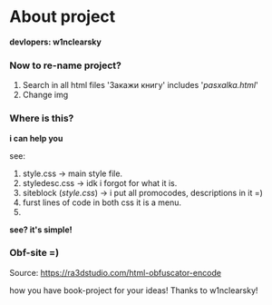 # About project
**devlopers: w1nclearsky**

### Now to re-name project?

1. Search in all html files 'Закажи книгу' includes '*pasxalka.html*'
2. Change img
### Where is this?
**i can help you**

see:
1. style.css -> main style file.
2. styledesc.css -> idk i forgot for what it is.
3. siteblock (*style.css*) -> i put all promocodes, descriptions in it =)
4. furst lines of code in both css it is a menu.
5. 
**see? it's simple!**

### Obf-site =)
Source: <https://ra3dstudio.com/html-obfuscator-encode>

how you have book-project for your ideas! Thanks to w1nclearsky!

